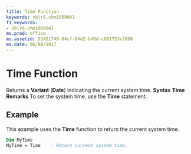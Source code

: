 ```yaml
---
title: Time Function
keywords: vblr6.chm1009041
f1_keywords:
- vblr6.chm1009041
ms.prod: office
ms.assetid: 53451748-04cf-04d2-b40d-c091753c7898
ms.date: 06/08/2017
---
```



# Time Function



Returns a  **Variant** (**Date**) indicating the current system time.
 **Syntax**
 **Time**
 **Remarks**
To set the system time, use the  **Time** statement.

## Example

This example uses the  **Time** function to return the current system time.


```vb
Dim MyTime
MyTime = Time    ' Return current system time.


```


